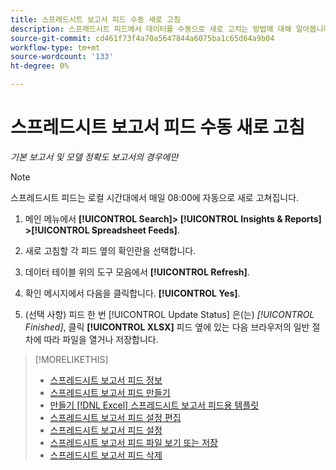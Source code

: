 ```yaml
---
title: 스프레드시트 보고서 피드 수동 새로 고침
description: 스프레드시트 피드에서 데이터를 수동으로 새로 고치는 방법에 대해 알아봅니다.
source-git-commit: cd461f73f4a70a5647844a6075ba1c65d64a9b04
workflow-type: tm+mt
source-wordcount: '133'
ht-degree: 0%

---
```


# 스프레드시트 보고서 피드 수동 새로 고침

*기본 보고서 및 모델 정확도 보고서의 경우에만*

>[!NOTE]
>
>스프레드시트 피드는 로컬 시간대에서 매일 08:00에 자동으로 새로 고쳐집니다.

1. 메인 메뉴에서 **[!UICONTROL Search]> [!UICONTROL Insights & Reports] >[!UICONTROL Spreadsheet Feeds]**.

1. 새로 고침할 각 피드 옆의 확인란을 선택합니다.

1. 데이터 테이블 위의 도구 모음에서 **[!UICONTROL Refresh]**.

1. 확인 메시지에서 다음을 클릭합니다. **[!UICONTROL Yes]**.

1. (선택 사항) 피드 한 번 [!UICONTROL Update Status] 은(는) *[!UICONTROL Finished]*, 클릭 **[!UICONTROL XLSX]** 피드 옆에 있는 다음 브라우저의 일반 절차에 따라 파일을 열거나 저장합니다.

>[!MORELIKETHIS]
>
>* [스프레드시트 보고서 피드 정보](spreadsheet-feed-about.md)
>* [스프레드시트 보고서 피드 만들기](spreadsheet-feed-create.md)
>* [만들기 [!DNL Excel] 스프레드시트 보고서 피드용 템플릿](spreadsheet-feed-create-excel-template.md)
>* [스프레드시트 보고서 피드 설정 편집](spreadsheet-feed-edit.md)
>* [스프레드시트 보고서 피드 설정](spreadsheet-feed-settings.md)
>* [스프레드시트 보고서 피드 파일 보기 또는 저장](spreadsheet-feed-view-or-save.md)
>* [스프레드시트 보고서 피드 삭제](spreadsheet-feed-delete.md)

